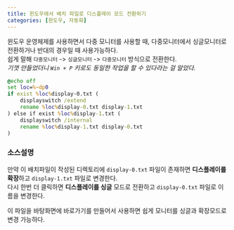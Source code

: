 ```yaml
---
title: 윈도우에서 배치 파일로 디스플레이 모드 전환하기
categories: [윈도우, 자동화]
---
```


윈도우 운영체제를 사용하면서 다중 모니터를 사용할 때, 다중모니터에서 싱글모니터로 전환하거나 반대의 경우일 때 사용가능하다.   
쉽게 말해 `다중모니터` -> `싱글모니터` -> `다중모니터` 방식으로 전환한다.   
_<span class='small gray'>기껏 만들었더니 `Win + P` 키로도 동일한 작업을 할 수 있다라는 걸 알았다.</span>_

```bat
@echo off
set loc=%~dp0
if exist %loc%display-0.txt (
	displayswitch /extend
	rename %loc%display-0.txt display-1.txt
) else if exist %loc%display-1.txt (
	displayswitch /internal
	rename %loc%display-1.txt display-0.txt
)
```

### 소스설명
만약 이 배치파일이 작성된 디렉토리에 `display-0.txt` 파일이 존재하면 **디스플레이를 확장**하고 `display-1.txt` 파일로 변경한다.   
다시 한번 더 클릭하면 **디스플레이를 싱글** 모드로 전환하고 `display-0.txt` 파일로 이름을 변경한다.   


이 파일을 바탕화면에 바로가기를 만들어서 사용하면 쉽게 모니터를 싱글과 확장모드로 변경 가능하다.

